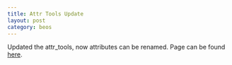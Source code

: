 ```yaml
---
title: Attr Tools Update
layout: post
category: beos
---
```

Updated the attr_tools, now attributes can be renamed. Page can be found [here](BeOS/attr_tools.html).
